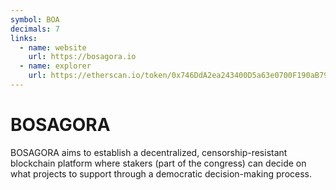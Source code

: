 ```yaml
---
symbol: BOA
decimals: 7
links:
  - name: website
    url: https://bosagora.io
  - name: explorer
    url: https://etherscan.io/token/0x746DdA2ea243400D5a63e0700F190aB79f06489e
---
```


# BOSAGORA

BOSAGORA aims to establish a decentralized, censorship-resistant blockchain platform where stakers (part of the congress) can decide on what projects to support through a democratic decision-making process.

